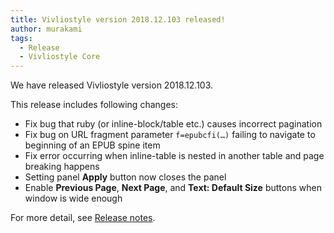 ```yaml
---
title: Vivliostyle version 2018.12.103 released!
author: murakami
tags:
  - Release
  - Vivliostyle Core
---
```


We have released Vivliostyle version 2018.12.103.

This release includes following changes:

- Fix bug that ruby (or inline-block/table etc.) causes incorrect pagination
- Fix bug on URL fragment parameter `f=epubcfi(…)` failing to navigate to beginning of an EPUB spine item
- Fix error occurring when inline-table is nested in another table and page breaking happens
- Setting panel **Apply** button now closes the panel
- Enable **Previous Page**, **Next Page**, and **Text: Default Size** buttons when window is wide enough

For more detail, see [Release notes](https://github.com/vivliostyle/vivliostyle/releases).
